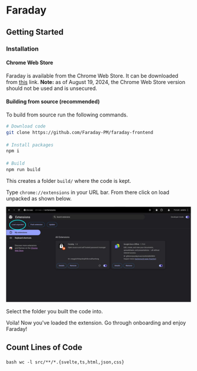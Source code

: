 # Faraday

## Getting Started

### Installation

#### Chrome Web Store

Faraday is available from the Chrome Web Store. It can be downloaded from [this](https://chromewebstore.google.com/detail/faraday/ejgajncemnmaimdoibpdjboegdbldfbp) link. **Note:** as of August 19, 2024, the Chrome Web Store version should not be used and is unsecured.

#### Building from source (recommended)

To build from source run the following commands.

```bash
# Download code
git clone https://github.com/Faraday-PM/faraday-frontend

# Install packages
npm i

# Build
npm run build
```

This creates a folder `build/` where the code is kept.

Type `chrome://extensions` in your URL bar. From there click on load unpacked as shown below.

![](docs/load_unpacked.jpg)

Select the folder you built the code into.

Voila! Now you've loaded the extension. Go through onboarding and enjoy Faraday!

## Count Lines of Code 
``bash
wc -l src/**/*.{svelte,ts,html,json,css}
``
